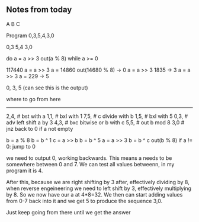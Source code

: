 ## Notes from today


A 
B
C

Program 0,3,5,4,3,0

0,3
5,4
3,0

do 
    a = a >> 3
    out(a % 8)
while a >= 0

117440
a = a >> 3
a = 14860
out(14680 % 8)
-> 0
a = a >> 3
1835
-> 3
a = a >> 3
a = 229
-> 5

0, 3, 5 (can see this is the output)

where to go from here
- - -
2,4, # bst with a
1,1, # bxl with 1
7,5, # c divide with b
1,5, # bxl with 5
0,3, # adv left shift a by 3
4,3, # bxc bitwise or b with c
5,5, # out b mod 8
3,0  # jnz back to 0 if a not empty


b = a % 8
b = b ^ 1
c = a >> b
b = b ^ 5
a = a >> 3
b = b ^ c
out(b % 8)
if a != 0: jump to 0

we need to output 0, working backwards. This means a needs to be somewhere between 0 and 7. We can test all values betweenn, in my program it is 4. 

After this, because we are right shifting by 3 after, effectively dividing by 8, when reverse engeineering we need to left shift by 3, effectively multiplying by 8. So we now have our a at 4*8=32. We then can start adding values from 0-7 back into it and we get 5 to produce the sequence 3,0.

Just keep going from there until we get the answer
